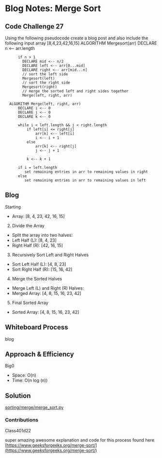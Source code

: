 # Blog Notes: Merge Sort

## Code Challenge 27
Using the following pseudocode create a blog post and also include the following input array [8,4,23,42,16,15]
      ALGORITHM Mergesort(arr)
          DECLARE n <-- arr.length

          if n > 1
            DECLARE mid <-- n/2
            DECLARE left <-- arr[0...mid]
            DECLARE right <-- arr[mid...n]
            // sort the left side
            Mergesort(left)
            // sort the right side
            Mergesort(right)
            // merge the sorted left and right sides together
            Merge(left, right, arr)

      ALGORITHM Merge(left, right, arr)
          DECLARE i <-- 0
          DECLARE j <-- 0
          DECLARE k <-- 0

          while i < left.length && j < right.length
              if left[i] <= right[j]
                  arr[k] <-- left[i]
                  i <-- i + 1
              else
                  arr[k] <-- right[j]
                  j <-- j + 1

              k <-- k + 1

          if i = left.length
             set remaining entries in arr to remaining values in right
          else
             set remaining entries in arr to remaining values in left
## Blog

Starting

- Array: [8, 4, 23, 42, 16, 15]

2. Divide the Array

- Split the array into two halves:
- Left Half (L): [8, 4, 23]
- Right Half (R): [42, 16, 15]

3. Recursively Sort Left and Right Halves

- Sort Left Half (L): [4, 8, 23]
- Sort Right Half (R): [15, 16, 42]

4. Merge the Sorted Halves

- Merge Left (L) and Right (R) Halves:
- Merged Array: [4, 8, 15, 16, 23, 42]

5. Final Sorted Array

- Sorted Array: [4, 8, 15, 16, 23, 42]
## Whiteboard Process

blog

## Approach & Efficiency
Big0
- Space: O(n)
- Time: O(n log (n))

## Solution
[sorting/merge/merge_sort.py](sorting/merge/merge_sort.py)

### Contributions
Class401d22

super amazing awesome explanation and code for this process found here [https://www.geeksforgeeks.org/merge-sort/](https://www.geeksforgeeks.org/merge-sort/)

